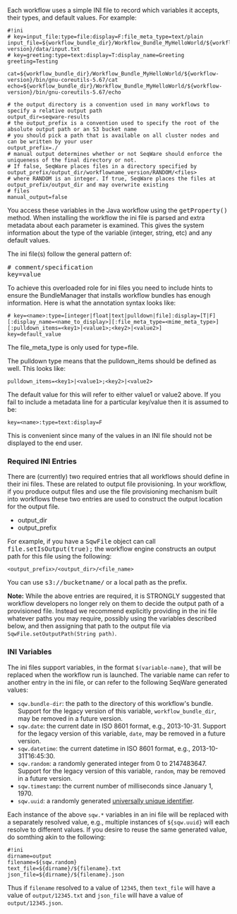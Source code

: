 
Each workflow uses a simple INI file to record which variables it accepts,
their types, and default values.  For example:

	#!ini
	# key=input_file:type=file:display=F:file_meta_type=text/plain
	input_file=${workflow_bundle_dir}/Workflow_Bundle_MyHelloWorld/${workflow-version}/data/input.txt
	# key=greeting:type=text:display=T:display_name=Greeting
	greeting=Testing

	cat=${workflow_bundle_dir}/Workflow_Bundle_MyHelloWorld/${workflow-version}/bin/gnu-coreutils-5.67/cat
	echo=${workflow_bundle_dir}/Workflow_Bundle_MyHelloWorld/${workflow-version}/bin/gnu-coreutils-5.67/echo

	# the output directory is a convention used in many workflows to specify a relative output path
	output_dir=seqware-results
	# the output_prefix is a convention used to specify the root of the absolute output path or an S3 bucket name 
	# you should pick a path that is available on all cluster nodes and can be written by your user
	output_prefix=./
	# manual output determines whether or not SeqWare should enforce the uniqueness of the final directory or not. 
	# If false, SeqWare places files in a directory specified by output_prefix/output_dir/workflowname_version/RANDOM/<files>
	# where RANDOM is an integer. If true, SeqWare places the files at output_prefix/output_dir and may overwrite existing
	# files
	manual_output=false

You access these variables in the Java workflow using the
<tt>getProperty()</tt> method. When installing the workflow the ini file is
parsed and extra metadata about each parameter is examined. This gives the
system information about the type of the variable (integer, string, etc) and
any default values.

The ini file(s) follow the general pattern of:

<pre>
# comment/specification
key=value
</pre>

To achieve this overloaded role for ini files you need to include hints to
ensure the BundleManager that installs workflow bundles has enough information.
Here is what the annotation syntax looks like:

    # key=<name>:type=[integer|float|text|pulldown|file]:display=[T|F][:display_name=<name_to_display>][:file_meta_type=<mime_meta_type>][:pulldown_items=<key1>|<value1>;<key2>|<value2>]
    key=default_value

The file_meta_type is only used for type=file.

The pulldown type means that the pulldown_items should be defined as well. This looks like:

    pulldown_items=<key1>|<value1>;<key2>|<value2>

The default value for this will refer to either value1 or value2 above.
If you fail to include a metadata line for a particular key/value then it is assumed to be:

    key=<name>:type=text:display=F

This is convenient since many of the values in an INI file should not be displayed to the end user.

### Required INI Entries

There are (currently) two required entries that all workflows should define
in their ini files. These are related to output file provisioning. In your workflow,
if you produce output files and use the file provisioning mechanism built into
workflows these two entries are used to construct the output location for the
output file.

* output_dir
* output_prefix

For example, if you have a <tt>SqwFile</tt> object can call
<tt>file.setIsOutput(true);</tt> the workflow engine constructs an output path
for this file using the following:

	<output_prefix>/<output_dir>/<file_name>

You can use <tt>s3://bucketname/</tt> or a local path as the prefix.


<p class="warning"><strong>Note:</strong> While the above entries are required, it is STRONGLY suggested that workflow developers no longer rely on them to decide the output path of a provisioned file.  Instead we recommend explicitly providing in the ini file whatever paths you may require, possibly using the variables described below, and then assigning that path to the output file via <code>SqwFile.setOutputPath(String path)</code>.</p>


### INI Variables

The ini files support variables, in the format `$(variable-name}`, that will be replaced when the workflow run is launched. The variable name can refer to another entry in the ini file, or can refer to the following SeqWare generated values:

* `sqw.bundle-dir`: the path to the directory of this workflow's bundle. Support for the legacy version of this variable, `workflow_bundle_dir`, may be removed in a future version.
* `sqw.date`: the current date in ISO 8601 format, e.g., 2013-10-31.  Support for the legacy version of this variable, `date`, may be removed in a future version.
* `sqw.datetime`: the current datetime in ISO 8601 format, e.g., 2013-10-31T16:45:30.
* `sqw.random`: a randomly generated integer from 0 to 2147483647.  Support for the legacy version of this variable, `random`, may be removed in a future version.
* `sqw.timestamp`: the current number of milliseconds since January 1, 1970.
* `sqw.uuid`: a randomly generated <a href="http://en.wikipedia.org/wiki/Universally_unique_identifier#Version_4_.28random.29">universally unique identifier</a>.

Each instance of the above `sqw.*` variables in an ini file will be replaced with a separately resolved value, e.g., multiple instances of `${sqw.uuid}` will each resolve to different values. If you desire to reuse the same generated value, do somthing akin to the following:

<pre><code>#!ini
dirname=output
filename=${sqw.random}
text_file=${dirname}/${filename}.txt
json_file=${dirname}/${filename}.json
</code></pre>

Thus if `filename` resolved to a value of `12345`, then `text_file` will have a value of `output/12345.txt` and `json_file` will have a value of `output/12345.json`.

